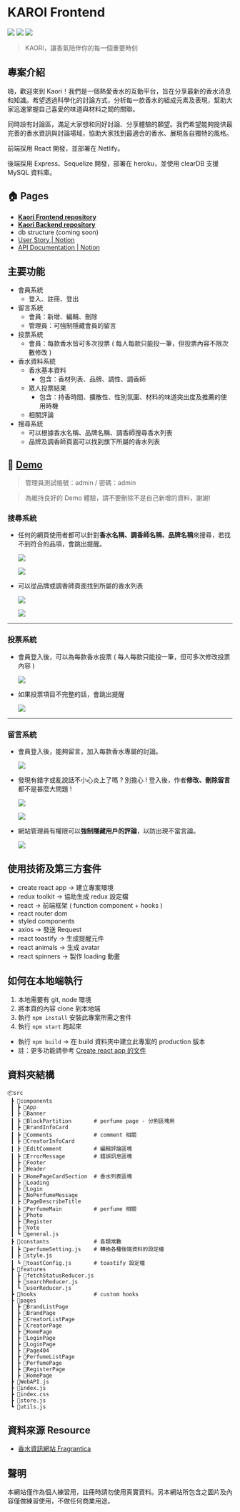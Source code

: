 # KAROI Frontend

![](https://img.shields.io/badge/version-0.1.0-blue)
[![](https://img.shields.io/badge/API%20Documentation-Yes-brightgreen)](https://wise-vision-78f.notion.site/Kaori-API-9d7f7e8a6caa447298bc33a8f676b306)
[![](https://img.shields.io/badge/User%20Story-Yes-brightgreen)](https://wise-vision-78f.notion.site/Kaori-User-story-f0635b095f6c4e2b8cae52d104b81e13)

> KAORI，讓香氣陪伴你的每一個重要時刻


## 專案介紹
嗨，歡迎來到 Kaori！我們是一個熱愛香水的互動平台，旨在分享最新的香水消息和知識。希望透過科學化的討論方式，分析每一款香水的組成元素及表現，幫助大家迅速掌握自己喜愛的味道與材料之間的關聯。

同時設有討論區，滿足大家想和同好討論、分享體驗的願望。我們希望能夠提供最完善的香水資訊與討論場域，協助大家找到最適合的香水、展現各自獨特的風格。

前端採用 React 開發，並部署在 Netlify。

後端採用 Express、Sequelize 開發，部署在 heroku，並使用 clearDB 支援 MySQL 資料庫。

## 🏠 Pages
- [**Kaori Frontend repository**](https://github.com/cokecodev/Kaori-frontend)
- [**Kaori Backend repository**](https://github.com/cokecodev/Kaori-backend)
- db structure (coming soon)
- [User Story | Notion](https://wise-vision-78f.notion.site/Kaori-User-story-f0635b095f6c4e2b8cae52d104b81e13)
- [API Documentation | Notion](https://wise-vision-78f.notion.site/Kaori-API-9d7f7e8a6caa447298bc33a8f676b306)

## 主要功能

- 會員系統
    - 登入、註冊、登出
- 留言系統
    - 會員：新增、編輯、刪除
    - 管理員：可強制隱藏會員的留言
- 投票系統
    - 會員：每款香水皆可多次投票 ( 每人每款只能投一筆，但投票內容不限次數修改 )
- 香水資料系統
    - 香水基本資料 
        - 包含：香材列表、品牌、調性、調香師
    - 眾人投票結果
        - 包含：持香時間、擴散性、性別氛圍、材料的味道突出度及推薦的使用時機
    - 相關評論
- 搜尋系統
    - 可以根據香水名稱、品牌名稱、調香師搜尋香水列表
    - 品牌及調香師頁面可以找到旗下所屬的香水列表

## 👀 [**Demo**](https://kaori-frontend.netlify.app/)

> 管理員測試帳號：admin / 密碼：admin

> 為維持良好的 Demo 體驗，請不要刪除不是自己新增的資料，謝謝!

### 搜尋系統
- 任何的網頁使用者都可以針對**香水名稱、調香師名稱、品牌名稱**來搜尋，若找不到符合的品項，會跳出提醒。

    ![](https://imgur.com/12Ojskg.gif)

    ![](https://imgur.com/v7mUNyU.gif)

- 可以從品牌或調香師頁面找到所屬的香水列表

    ![](https://imgur.com/RriCcRD.gif)

    ![](https://imgur.com/nXvNUik.gif)
---

### 投票系統
- 會員登入後，可以為每款香水投票 ( 每人每款只能投一筆，但可多次修改投票內容 )

    ![](https://imgur.com/aTnJsfn.gif)

- 如果投票項目不完整的話，會跳出提醒

    ![](https://imgur.com/sjc7aLD.gif)

---

### 留言系統
- 會員登入後，能夠留言，加入每款香水專屬的討論。

    ![](https://imgur.com/FbvE8g8.gif)

- 發現有錯字或亂說話不小心炎上了嗎 ? 別擔心 ! 登入後，作者**修改、刪除留言**都不是甚麼大問題 !

    ![](https://imgur.com/i10ovPJ.gif)

    ![](https://imgur.com/JSr9UQr.gif)

- 網站管理員有權限可以**強制隱藏用戶的評論**，以防出現不當言論。

    ![](https://i.imgur.com/E5YYmvK.gif)

## 使用技術及第三方套件
- create react app → 建立專案環境
- redux toolkit → 協助生成 redux 設定檔
- react → 前端框架 ( function component + hooks )
- react router dom
- styled components
- axios → 發送 Request
- react toastify → 生成提醒元件
- react animals  → 生成 avatar
- react spinners → 製作 loading 動畫

## 如何在本地端執行
1. 本地需要有 git, node 環境
2. 將本頁的內容 clone 到本地端
3. 執行 `npm install` 安裝此專案所需之套件
4. 執行 `npm start` 跑起來

- 執行 `npm build` →
在 build 資料夾中建立此專案的 production 版本
- 註：更多功能請參考 [Create react app 的文件](https://create-react-app.dev/docs/available-scripts)

## 資料夾結構  

```
📦src
 ┣ 📂components
 ┃ ┣ 📂App
 ┃ ┣ 📂Banner
 ┃ ┣ 📂BlockPartition       # perfume page - 分割區塊用
 ┃ ┣ 📂BrandInfoCard
 ┃ ┣ 📂Comments             # comment 相關
 ┃ ┣ 📂CreatorInfoCard
 ┃ ┣ 📂EditComment          # 編輯評論區塊
 ┃ ┣ 📂ErrorMessage         # 錯誤訊息區塊
 ┃ ┣ 📂Footer
 ┃ ┣ 📂Header
 ┃ ┣ 📂HomePageCardSection  # 香水列表區塊
 ┃ ┣ 📂Loading
 ┃ ┣ 📂Login
 ┃ ┣ 📂NoPerfumeMessage
 ┃ ┣ 📂PageDescribeTitle
 ┃ ┣ 📂PerfumeMain          # perfume 相關
 ┃ ┣ 📂Photo
 ┃ ┣ 📂Register
 ┃ ┣ 📂Vote
 ┃ ┗ 📜general.js
 ┣ 📂constants              # 各類常數
 ┃ ┣ 📜perfumeSetting.js    # 轉換各種後端資料的設定檔
 ┃ ┣ 📜style.js
 ┃ ┗ 📜toastConfig.js       # toastify 設定檔
 ┣ 📂features
 ┃ ┣ 📜fetchStatusReducer.js
 ┃ ┣ 📜searchReducer.js
 ┃ ┗ 📜userReducer.js
 ┣ 📂hooks                  # custom hooks
 ┣ 📂pages
 ┃ ┣ 📂BrandListPage
 ┃ ┣ 📂BrandPage
 ┃ ┣ 📂CreatorListPage
 ┃ ┣ 📂CreatorPage
 ┃ ┣ 📂HomePage
 ┃ ┣ 📂LoginPage
 ┃ ┣ 📂LoginPage
 ┃ ┣ 📂Page404
 ┃ ┣ 📂PerfumeListPage
 ┃ ┣ 📂PerfumePage
 ┃ ┣ 📂RegisterPage
 ┃ ┣ 📂HomePage
 ┣ 📜WebAPI.js
 ┣ 📜index.js
 ┣ 📜index.css
 ┣ 📜store.js
 ┗ 📜utils.js
```

## 資料來源 Resource
- [ 香水資訊網站 Fragrantica](https://www.fragrantica.com/)

## 聲明
 本網站僅作為個人練習用，註冊時請勿使用真實資料。另本網站所包含之圖片及內容僅做練習使用，不做任何商業用途。
